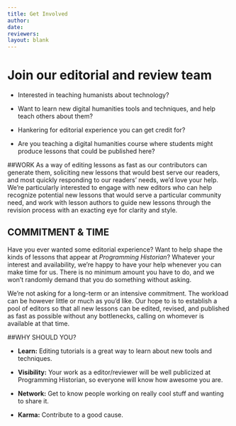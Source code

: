 ```yaml
---
title: Get Involved
author: 
date: 
reviewers: 
layout: blank
---
```


# Join our editorial and review team

-   Interested in teaching humanists about technology?

-   Want to learn new digital humanities tools and techniques, and help
    teach others about them?

-   Hankering for editorial experience you can get credit for?

-   Are you teaching a digital humanities course where students might
    produce lessons that could be published here?


##WORK
As a way of editing lessons as fast as our contributors can generate
them, soliciting new lessons that would best serve our readers, and most
quickly responding to our readers’ needs, we’d love your help. We’re
particularly interested to engage with new editors who can help
recognize potential new lessons that would serve a particular community
need, and work with lesson authors to guide new lessons through the
revision process with an exacting eye for clarity and style.

## COMMITMENT & TIME
Have you ever wanted some editorial experience? Want to help shape the kinds of
lessons that appear at _Programming Historian_? Whatever your interest and
availability, we’re happy to have your help whenever you can make
time for us. There is no minimum amount you have to do, and we won’t
randomly demand that you do something without asking.

We’re not asking for a long-term or an intensive commitment. The workload
can be however little or much as you’d like. Our hope to is to establish
a pool of editors so that all new lessons can be edited, revised, and
published as fast as possible without any bottlenecks, calling on whomever is available at that time.

##WHY SHOULD YOU?

- **Learn:** Editing tutorials is a great way to learn about new tools and
techniques.

- **Visibility:** Your work as a editor/reviewer will be well publicized
at Programming Historian, so everyone will know how awesome you are.

- **Network:** Get to know people working on really cool stuff and
wanting to share it.

- **Karma:** Contribute to a good cause.